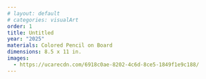 ```yaml
---
# layout: default
# categories: visualArt
order: 1
title: Untitled
year: "2025"
materials: Colored Pencil on Board
dimensions: 8.5 x 11 in.
images:
  - https://ucarecdn.com/6918c0ae-8202-4c6d-8ce5-1849f1e9c188/
---
```

